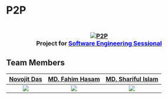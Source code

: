 # P2P
<h3 align="center">
  <br>
  <a href=""><img src="https://pixelfed.social/storage/m/_v2/439880309975355483/2f76a232a-f08599/Ggfk8wckPBxV/Fr7IgmTKpclGjAMvBvTPOSwLKsO4WgQul9EHt6gS.png" alt="P2P"></a>
  <br>
Project for <a href="novojit.com"><span style="color:blue;">Software Engineering Sessional</span></a>
  <br>
</h3>
 
## Team Members 

| [Novojit Das](https://github.com/novojitdas) | [MD. Fahim Hasam ](https://github.com/mfhopu21) | [MD. Shariful Islam](https://github.com/mfhopu21) | 
| :-: | :-: | :-: |
|[![](https://github.com/novojitdas.png?size=50)](https://github.com/novojitdas) | [![](https://github.com/mfhopu21.png?size=50)](https://github.com/mfhopu21)  | [![](https://github.com/MD-Shariful-islam-stamford.png?size=50)](https://github.com/MD-Shariful-islam-stamford)  | 
